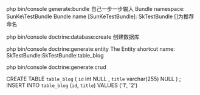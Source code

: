  php bin/console generate:bundle                                自己一步一步输入
 Bundle namespace: SunKe\TestBundle
 Bundle name [SunKeTestBundle]: SkTestBundle  []为推荐命名

 php bin/console doctrine:database:create           创建数据库
 
 php bin/console doctrine:generate:entity
 The Entity shortcut name: SkTestBundle:SkTestBundle:table_blog
 
 php bin/console doctrine:generate:crud
 
 CREATE TABLE `table_blog` (
 `id`  int NULL ,
 `title`  varchar(255) NULL 
 )
 ;
INSERT INTO `table_blog` (`id`, `title`) VALUES ('1', '2')




